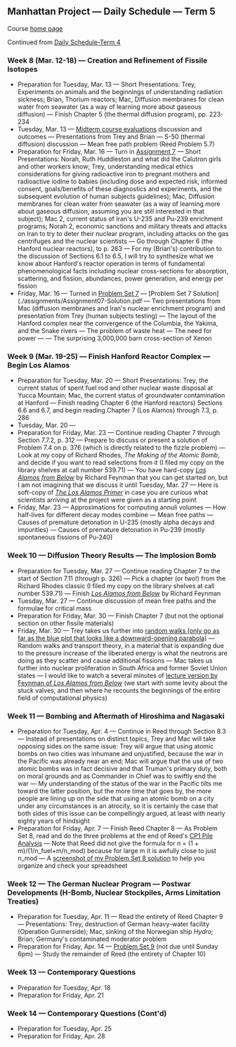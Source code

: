 ## Manhattan Project &mdash; Daily Schedule &mdash; Term 5

Course [home page](./)

Continued from [Daily Schedule-Term 4](./daily_schedule-term_4.html)

### Week 8 (Mar. 12-18) &mdash; Creation and Refinement of Fissile Isotopes

* Preparation for Tuesday, Mar. 13 &mdash; Short Presentations: Trey, Experiments on animals and the beginnings of understanding radiation sickness; Brian, Thorium reactors; Mac, Diffusion membranes for clean water from seawater (as a way of learning more about gaseous diffusion) &mdash; Finish Chapter 5 (the thermal diffusion program), pp. 223-234
* Tuesday, Mar. 13 &mdash; [Midterm course evaluations](./course-evaluations/midterm_changes_to_course.html) discussion and outcomes &mdash; Presentations from Trey and Brian &mdash; S-50 (thermal diffusion) discussion &mdash; Mean free path problem (Reed Problem 5.7)
* Preparation for Friday, Mar. 16 &mdash; Turn in [Assignment 7](./assignments/Assignment07.pdf) &mdash; Short Presentations: Norah, Ruth Huddleston and what did the Calutron girls and other workers know; Trey, understanding medical ethics considerations for giving radioactive iron to pregnant mothers and radioactive iodine to babies (including dose and expected risk, informed consent, goals/benefits of these diagnostics and experiments, and the subsequent evolution of human subjects guidelines); Mac, Diffusion membranes for clean water from seawater (as a way of learning more about gaseous diffusion, assuming you are still interested in that subject); Mac 2, current status of Iran's U-235 and Pu-239 enrichment programs; Norah 2, economic sanctions and military threats and attacks on Iran to try to deter their nuclear program, including attacks on the gas centrifuges and the nuclear scientists &mdash; Go through Chapter 6 (the Hanford nuclear reactors), to p. 263 &mdash; For my (Brian's) contribution to the discussion of Sections 6.1 to 6.5, I will try to synthesize what we know about Hanford's reactor operation in terms of fundamental phenomenological facts including nuclear cross-sections for absorption, scattering, and fission, abundances, power generation, and energy per fission
* Friday, Mar. 16 &mdash; Turned in [Problem Set 7](./assignments/Assignment07.pdf) &mdash; [Problem Set 7 Solution](./assignments/Assignment07-Solution.pdf &mdash; Two presentations from Mac (diffusion membranes and Iran's nuclear enrichment program) and presentation from Trey (human subjects testing) &mdash; The layout of the Hanford complex near the convergence of the Columbia, the Yakima, and the Snake rivers &mdash; The problem of waste heat &mdash; The need for power &mdash; &mdash; The surprising 3,000,000 barn cross-section of Xenon

### Week 9 (Mar. 19-25) &mdash; Finish Hanford Reactor Complex &mdash; Begin Los Alamos

* Preparation for Tuesday, Mar. 20 &mdash; Short Presentations: Trey, the current status of spent fuel rod and other nuclear waste disposal at Yucca Mountain; Mac, the current status of groundwater contamination at Hanford &mdash; Finish reading Chapter 6 (the Hanford reactors) Sections 6.6 and 6.7, and begin reading Chapter 7 (Los Alamos) through 7.3, p. 286
* Tuesday, Mar. 20 &mdash;
* Preparation for Friday, Mar. 23 &mdash; Continue reading Chapter 7 through Section 7.7.2, p. 312 &mdash; Prepare to discuss or present a solution of Problem 7.4 on p. 376 (which is directly related to the fizzle problem) &mdash; Look at my copy of Richard Rhodes, *The Making of the Atomic Bomb,* and decide if you want to read selections from it (I filed my copy on the library shelves at call number 539.71) &mdash; You have hard-copy [*Los Alamos from Below*](./resources/LosAlamosFromBelow.pdf) by Richard Feynman that you can get started on, but I am not imagining that we discuss it until Tuesday, Mar. 27 &mdash; Here is soft-copy of [*The Los Alamos Primer*](./resources/LosAlamosPrimer.pdf) in case you are curious what scientists arriving at the project were given as a starting point
* Friday, Mar. 23 &mdash; Approximations for computing annuli volumes &mdash; How half-lives for different decay modes combine &mdash; Mean free paths &mdash; Causes of premature detonation in U-235 (mostly alpha decays and impurities) &mdash; Causes of premature detonation in Pu-239 (mostly spontaneous fissions of Pu-240)

### Week 10 &mdash; Diffusion Theory Results &mdash; The Implosion Bomb

* Preparation for Tuesday, Mar. 27 &mdash; Continue reading Chapter 7 to the start of Section 7.11 (through p. 326) &mdash; Pick a chapter (or two!) from the Richard Rhodes classic (I filed my copy on the library shelves at call number 539.71) &mdash; Finish  [*Los Alamos from Below*](./resources/LosAlamosFromBelow.pdf) by Richard Feynman
* Tuesday, Mar. 27 &mdash; Continue discussion of mean free paths and the formulae for critical mass
* Preparation for Friday, Mar. 30 &mdash; Finish Chapter 7 (but not the optional section on other fissile materials)
* Friday, Mar. 30 &mdash; Trey takes us further into [random walks (only go as far as the blue plot that looks like a downward-opening parabola)](https://galileo.phys.virginia.edu/classes/152.mf1i.spring02/RandomWalk.htm) &mdash; Random walks and transport theory, in a material that is expanding due to the pressure increase of the liberated energy is what the neutrons are doing as they scatter and cause additional fissions &mdash; Mac takes us further into nuclear proliferation in South Africa and former Soviet Union states &mdash; I would like to watch a several minutes of [lecture version by Feynman of *Los Alamos from Below*](https://youtu.be/uY-u1qyRM5w?t=2592) (we start with some levity about the stuck valves, and then where he recounts the beginnings of the entire field of computational physics)
 
### Week 11 &mdash; Bombing and Aftermath of Hiroshima and Nagasaki

* Preparation for Tuesday, Apr. 4 &mdash; Continue in Reed through Section 8.3 &mdash; Instead of presentations on distinct topics, Trey and Mac will take opposing sides on the same issue: Trey will argue that using atomic bombs on two cities was inhumane and unjustified, because the war in the Pacific was already near an end; Mac will argue that the use of two atomic bombs was in fact decisive and that Truman's primary duty, both on moral grounds and as Commander in Chief was to swiftly end the war &mdash; My understanding of the status of the war in the Pacific tilts me toward the latter position, but the more time that goes by, the more people are lining up on the side that using an atomic bomb on a city under any circumstances is an atrocity, so it is certainly the case that both sides of this issue can be compellingly argued, at least with nearly eighty years of hindsight
* Preparation for Friday, Apr. 7 &mdash; Finish Reed Chapter 8 &mdash; As Problem Set 8, read and do the three problems at the end of Reed's [CP1 Pile Analysis](./resources/CP1-Pile.pdf) &mdash; Note that Reed did not give the formula for n = (1 + m)/(1/n\_fuel+m/n\_mod) because for large m it is awfully close to just n\_mod &mdash; A [screenshot of my Problem Set 8 solution](./assignments/Assignment08-Solution.png) to help you organize and check your spreadsheet

### Week 12 &mdash; The German Nuclear Program &mdash; Postwar Developments (H-Bomb, Nuclear Stockpiles, Arms Limitation Treaties)

* Preparation for Tuesday, Apr. 11 &mdash; Read the entirety of Reed Chapter 9 &mdash; Presentations: Trey, destruction of German heavy-water facility (Operation Gunnerside); Mac, sinking of the Norwegian ship *Hydro;* Brian, Germany's contaminated moderator problem
* Preparation for Friday, Apr. 14 &mdash; [Problem Set 9](./assignments/Assigment09.pdf) (not due until Sunday 6pm) &mdash; Study the remainder of Reed (the entirety of Chapter 10)

### Week 13 &mdash; Contemporary Questions

* Preparation for Tuesday, Apr. 18
* Preparation for Friday, Apr. 21

### Week 14 &mdash; Contemporary Questions (Cont'd)

* Preparation for Tuesday, Apr. 25
* Preparation for Friday, Apr. 28

